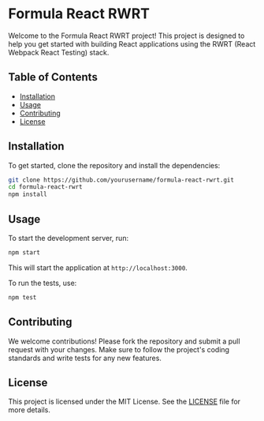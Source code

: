 # Formula React RWRT

Welcome to the Formula React RWRT project! This project is designed to help you get started with building React applications using the RWRT (React Webpack React Testing) stack.

## Table of Contents

- [Installation](#installation)
- [Usage](#usage)
- [Contributing](#contributing)
- [License](#license)

## Installation

To get started, clone the repository and install the dependencies:

```bash
git clone https://github.com/yourusername/formula-react-rwrt.git
cd formula-react-rwrt
npm install
```

## Usage

To start the development server, run:

```bash
npm start
```

This will start the application at `http://localhost:3000`.

To run the tests, use:

```bash
npm test
```

## Contributing

We welcome contributions! Please fork the repository and submit a pull request with your changes. Make sure to follow the project's coding standards and write tests for any new features.

## License

This project is licensed under the MIT License. See the [LICENSE](LICENSE) file for more details.
